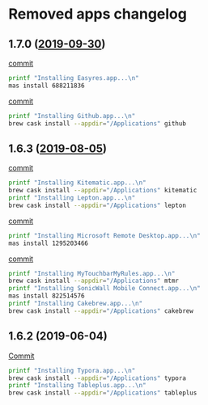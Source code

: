 # Removed apps changelog

## __1.7.0__ ([2019-09-30](https://github.com/MarioCatuogno/Clean-macOS/milestone/2))

[commit](https://github.com/MarioCatuogno/Clean-macOS/commit/c7fc47b3ea1186521be936a3dd15e905ce1f5ac1)

```bash
printf "Installing Easyres.app...\n"
mas install 688211836
```

[commit](https://github.com/MarioCatuogno/Clean-macOS/commit/a95fba1b87e4bde71d979cfdb019a9ab8d9ad8d3)

```bash
printf "Installing Github.app...\n"
brew cask install --appdir="/Applications" github
```

## __1.6.3__ ([2019-08-05](https://github.com/MarioCatuogno/Clean-macOS/milestone/1))

[commit](https://github.com/MarioCatuogno/Clean-macOS/commit/fc35ba8b77b9d0a45c34518c5218362c678f8265)

```bash
printf "Installing Kitematic.app...\n"
brew cask install --appdir="/Applications" kitematic
printf "Installing Lepton.app...\n"
brew cask install --appdir="/Applications" lepton
```

[commit](https://github.com/MarioCatuogno/Clean-macOS/commit/3383fefb651f04e135f66a440ff3f42c948ef1ec)

```bash
printf "Installing Microsoft Remote Desktop.app...\n"
mas install 1295203466
```

[commit](https://github.com/MarioCatuogno/Clean-macOS/commit/89fb7296bda282cb75669879671af390c33913fb)

```bash
printf "Installing MyTouchbarMyRules.app...\n"
brew cask install --appdir="/Applications" mtmr
printf "Installing SonicWall Mobile Connect.app...\n"
mas install 822514576
printf "Installing Cakebrew.app...\n"
brew cask install --appdir="/Applications" cakebrew
```

## __1.6.2__ (2019-06-04)

[Commit](https://github.com/MarioCatuogno/Clean-macOS/commit/12570574b68d2363732d4e0a5b83ba6c852fcc98)

```bash
printf "Installing Typora.app...\n"
brew cask install --appdir="/Applications" typora
printf "Installing Tableplus.app...\n"
brew cask install --appdir="/Applications" tableplus
```
